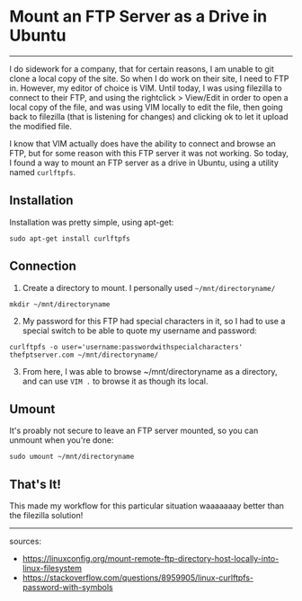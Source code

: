 # Mount an FTP Server as a Drive in Ubuntu
---
I do sidework for a company, that for certain reasons, I am unable to git clone a local copy of the site.  So when I do work on their site, I need to FTP in.  However, my editor of choice is VIM.  Until today, I was using filezilla to connect to their FTP, and using the rightclick > View/Edit in order to open a local copy of the file, and was using VIM locally to edit the file, then going back to filezilla (that is listening for changes) and clicking ok to let it upload the modified file.

I know that VIM actually does have the ability to connect and browse an FTP, but for some reason with this FTP server it was not working.  So today, I found a way to mount an FTP server as a drive in Ubuntu, using a utility named `curlftpfs`.


## Installation
Installation was pretty simple, using apt-get:
```
sudo apt-get install curlftpfs
```

## Connection
1. Create a directory to mount.  I personally used `~/mnt/directoryname/`
```
mkdir ~/mnt/directoryname
```

2. My password for this FTP had special characters in it, so I had to use a special switch to be able to quote my username and password:
```
curlftpfs -o user='username:passwordwithspecialcharacters' thefptserver.com ~/mnt/directoryname/
```

3.  From here, I was able to browse ~/mnt/directoryname as a directory, and can use `VIM .` to browse it as though its local.


## Umount
It's proably not secure to leave an FTP server mounted, so you can unmount when you're done:
```
sudo umount ~/mnt/directoryname
```

## That's It!
This made my workflow for this particular situation waaaaaaay better than the filezilla solution!


---
sources:
- https://linuxconfig.org/mount-remote-ftp-directory-host-locally-into-linux-filesystem
- https://stackoverflow.com/questions/8959905/linux-curlftpfs-password-with-symbols
